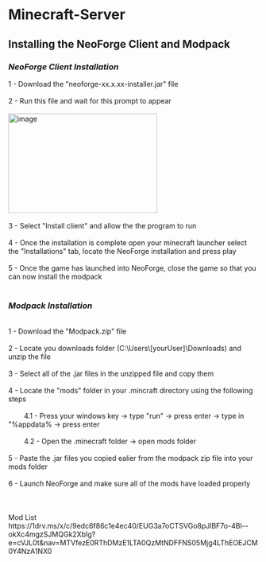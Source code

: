 # Minecraft-Server

## Installing the NeoForge Client and Modpack

### **_NeoForge Client Installation_**

1 - Download the "neoforge-xx.x.xx-installer.jar" file<br>
<br>
2 - Run this file and wait for this prompt to appear<br>
<br>
<img width="300" height="200" alt="image" src="https://github.com/user-attachments/assets/9c65fd39-3854-4d3d-8828-06ab4faced0f" /><br>
<br>
3 - Select "Install client" and allow the the program to run<br>
<br>
4 - Once the installation is complete open your minecraft launcher select the "Installations" tab, locate the NeoForge installation and press play<br>
<br>
5 - Once the game has launched into NeoForge, close the game so that you can now install the modpack<br>
<br>
### **_Modpack Installation_**<br>
<br>
1 - Download the "Modpack.zip" file<br>
<br>
2 - Locate you downloads folder (C:\Users\[yourUser]\Downloads) and unzip the file<br>
<br>
3 - Select all of the .jar files in the unzipped file and copy them<br>
<br>
4 - Locate the "mods" folder in your .mincraft directory using the following steps<br>
<br>
&nbsp;&nbsp;&nbsp;&nbsp;&nbsp;&nbsp;&nbsp;&nbsp;4.1 - Press your windows key -> type "run" -> press enter -> type in "%appdata% -> press enter<br>
  <br>
&nbsp;&nbsp;&nbsp;&nbsp;&nbsp;&nbsp;&nbsp;&nbsp;4.2 - Open the .minecraft folder -> open mods folder<br>
<br>
5 - Paste the .jar files you copied ealier from the modpack zip file into your mods folder<br>
<br>
6 - Launch NeoForge and make sure all of the mods have loaded properly<br>
<br>
<br>
<br>
Mod List<br>
https://1drv.ms/x/c/9edc6f86c1e4ec40/EUG3a7oCTSVGo8pJlBF7o-4Bl--okXc4mgzSJMQGk2XbIg?e=cVJL0t&nav=MTVfezE0RThDMzE1LTA0QzMtNDFFNS05Mjg4LThEOEJCM0Y4NzA1NX0

